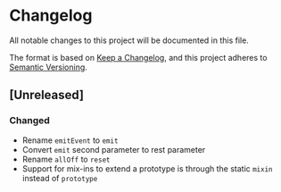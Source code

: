 # Changelog

All notable changes to this project will be documented in this file.

The format is based on [Keep a Changelog](https://keepachangelog.com/en/1.0.0/),
and this project adheres to [Semantic Versioning](https://semver.org/spec/v2.0.0.html).

## [Unreleased]

### Changed

  - Rename `emitEvent` to `emit`
  - Convert `emit` second parameter to rest parameter
  - Rename `allOff` to `reset`
  - Support for mix-ins to extend a prototype is through the static `mixin` instead of `prototype`